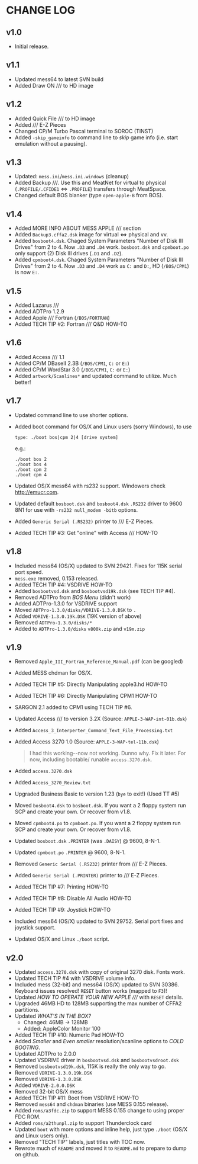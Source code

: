 # CHANGE LOG #


## v1.0

- Initial release.


## v1.1

- Updated mess64 to latest SVN build
- Added Draw ON /// to HD image


## v1.2

- Added Quick File /// to HD image
- Added /// E-Z Pieces
- Changed CP/M Turbo Pascal terminal to SOROC (TINST)
- Added `-skip_gameinfo` to command line to *skip* game info (i.e. start emulation without a pausing).


## v1.3

- Updated: `mess.ini`/`mess.ini.windows` (cleanup)
- Added Backup ///.  Use this and MeatNet for virtual to physical (`.PROFILE/.CFIDE1` <=> `.PROFILE`) transfers through MeatSpace.
- Changed default BOS blanker (type `open-apple-B` from BOS).


## v1.4

- Added MORE INFO ABOUT MESS APPLE /// section
- Added `Backup3.cffa2.dsk` image for virtual <=> physical and vv.
- Added `bosboot4.dsk`.  Chaged System Parameters "Number of Disk III Drives" from 2 to 4.  Now `.D3` and `.D4` work.  `bosboot.dsk` and `cpmboot.po` only support (2) Disk III drives (`.D1` and `.D2`).
- Added `cpmboot4.dsk`.  Chaged System Parameters "Number of Disk III Drives" from 2 to 4.  Now `.D3` and `.D4` work as `C:` and `D:`, HD (`/BOS/CPM1`) is now `E:`.


## v1.5

- Added Lazarus ///
- Added ADTPro 1.2.9
- Added Apple /// Fortran (`/BOS/FORTRAN`)
- Added TECH TIP #2:  Fortran /// Q&D HOW-TO


## v1.6

- Added Access /// 1.1
- Added CP/M DBaseII 2.3B (`/BOS/CPM1`, `C:` or `E:`)
- Added CP/M WordStar 3.0 (`/BOS/CPM1`, `C:` or `E:`)
- Added `artwork/Scanlines*` and updated command to utilize.  Much better!


## v1.7

- Updated command line to use shorter options.
- Added boot command for OS/X and Linux users (sorry Windows), to use
	```
	type: ./boot bos|cpm 2|4 [drive system]
	```
	
	e.g.:

	```
	./boot bos 2
	./boot bos 4
	./boot cpm 2
	./boot cpm 4
	```
	
- Updated OS/X mess64 with rs232 support.  Windowers check <http://emucr.com>.
- Updated default `bosboot.dsk` and `bosboot4.dsk` `.RS232` driver to 9600 8N1 for use with `-rs232 null_modem -bitb` options.
- Added `Generic Serial (.RS232)` printer to /// E-Z Pieces.
- Added TECH TIP #3:  Get "online" with Access /// HOW-TO


## v1.8

- Included mess64 (OS/X) updated to SVN 29421.  Fixes for 115K serial port speed.
- `mess.exe` removed, 0.153 released.
- Added TECH TIP #4:  VSDRIVE HOW-TO
- Added `bosbootvsd.dsk` and `bosbootvsd19k.dsk` (see TECH TIP #4).
- Removed ADTPro from *BOS Menu* (didn't work)
- Added ADTPro-1.3.0 for VSDRIVE support
- Moved `ADTPro-1.3.0/disks/VDRIVE-1.3.0.DSK` to `.`
- Added `VDRIVE-1.3.0.19k.DSK` (19K version of above)
- Removed `ADTPro-1.3.0/disks/*`
- Added to `ADTPro-1.3.0/disks` `v800k.zip` and `v19m.zip`


## v1.9

- Removed `Apple_III_Fortran_Reference_Manual.pdf` (can be googled)
- Added MESS chdman for OS/X.
- Added TECH TIP #5:  Directly Manipulating apple3.hd HOW-TO
- Added TECH TIP #6:  Directly Manipulating CPM1 HOW-TO
- SARGON 2.1 added to CPM1 using TECH TIP #6.
- Updated Access /// to version 3.2X (Source: `APPLE-3-WAP-int-01b.dsk`)
- Added `Access_3_Interperter_Command_Text_File_Processing.txt`
- Added Access 3270 1.0 (Source: `APPLE-3-WAP-tel-11b.dsk`)
	> I had this working--now not working.  Dunno why.  Fix it later.  For now, including bootable/
runable `access.3270.dsk`.

- Added `access.3270.dsk`
- Added `Access_3270_Review.txt`
- Upgraded Business Basic to version 1.23 (`bye` to exit!) (Used TT #5)
- Moved `bosboot4.dsk` to `bosboot.dsk`.  If you want a 2 floppy system run SCP and create your own.  Or recover from v1.8.
- Moved `cpmboot4.po` to `cpmboot.po`.  If you want a 2 floppy system run SCP and create your own.  Or recover from v1.8.
- Updated `bosboot.dsk` `.PRINTER` (was `.DAISY`) @ 9600, 8-N-1.
- Updated `cpmboot.po` `.PRINTER` @ 9600, 8-N-1.
- Removed `Generic Serial (.RS232)` printer from /// E-Z Pieces.
- Added `Generic Serial (.PRINTER)` printer to /// E-Z Pieces.
- Added TECH TIP #7:  Printing HOW-TO
- Added TECH TIP #8:  Disable All Audio HOW-TO
- Added TECH TIP #9:  Joystick HOW-TO
- Included mess64 (OS/X) updated to SVN 29752.  Serial port fixes and joystick support.
- Updated OS/X and Linux `./boot` script.


## v2.0

- Updated `access.3270.dsk` with copy of original 3270 disk.  Fonts work.
- Updated TECH TIP #4 with VSDRIVE volume info.
- Included mess (32-bit) and mess64 (OS/X) updated to SVN 30386.  Keyboard issues resolved!  `RESET` button works (mapped to `F3`)!
- Updated *HOW TO OPERATE YOUR NEW APPLE ///* with `RESET` details.
- Upgraded 46MB HD to 128MB supporting the max number of CFFA2 partitions.
- Updated *WHAT'S IN THE BOX?*
	- Changed:  46MB -> 128MB
	- Added:  AppleColor Monitor 100
- Added TECH TIP #10:  Numeric Pad HOW-TO
- Added *Smaller* and *Even smaller* resolution/scanline options to *COLD BOOTING*.
- Updated ADTPro to 2.0.0
- Updated VSDRIVE driver in `bosbootvsd.dsk` and `bosbootvsdroot.dsk`
- Removed `bosbootvsd19k.dsk`, 115K is really the only way to go.
- Removed `VDRIVE-1.3.0.19k.DSK`
- Removed `VDRIVE-1.3.0.DSK`
- Added `VDRIVE-2.0.0.DSK`
- Removed 32-bit OS/X mess
- Added TECH TIP #11:  Boot from VSDRIVE HOW-TO
- Removed `mess64` and `chdman` binaries (use MESS 0.155 release).
- Added `roms/a3fdc.zip` to support MESS 0.155 change to using proper FDC ROM.
- Added `roms/a2thunpl.zip` to support Thunderclock card
- Updated `boot` with more options and inline help, just type `./boot` (OS/X and Linux users only).
- Removed "TECH TIP" labels, just titles with TOC now.
- Rewrote much of `README` and moved it to `README.md` to prepare to dump on github.


